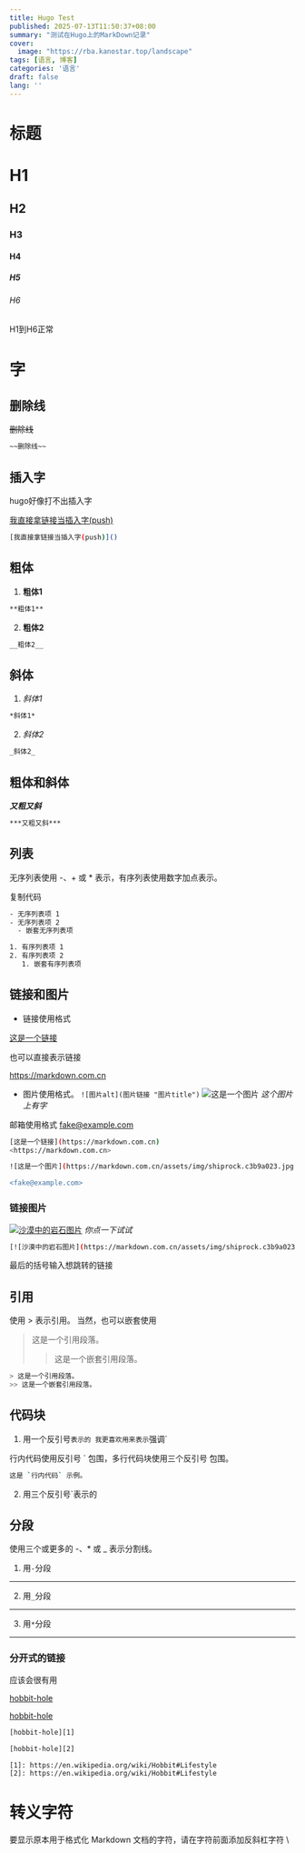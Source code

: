 ```yaml
---
title: Hugo Test
published: 2025-07-13T11:50:37+08:00
summary: "测试在Hugo上的MarkDown记录"
cover:
  image: "https://rba.kanostar.top/landscape"
tags: [语言, 博客]
categories: '语言'
draft: false 
lang: ''
---
```

# 标题
# H1
## H2
### H3
#### H4
##### H5
###### H6


H1到H6正常

# 字

## 删除线
~~删除线~~
``` bash
~~删除线~~
```

## 插入字

hugo好像打不出插入字

[我直接拿链接当插入字(push)]()

``` bash
[我直接拿链接当插入字(push)]()
```

## 粗体
1. **粗体1**
``` bash
**粗体1**
```
2. __粗体2__
``` bash
__粗体2__
```

## 斜体
1. *斜体1*
``` bash
*斜体1*
```
2. _斜体2_
``` bash
_斜体2_
```

## 粗体和斜体

***又粗又斜***

``` bash
***又粗又斜***
```

## 列表

无序列表使用 -、+ 或 * 表示，有序列表使用数字加点表示。

复制代码
``` bash
- 无序列表项 1
- 无序列表项 2
  - 嵌套无序列表项

1. 有序列表项 1
2. 有序列表项 2
   1. 嵌套有序列表项
```
## 链接和图片

* 链接使用格式

[这是一个链接](https://markdown.com.cn)

也可以直接表示链接

<https://markdown.com.cn>

* 图片使用格式。
`![图片alt](图片链接 "图片title")`
![这是一个图片](https://markdown.com.cn/assets/img/shiprock.c3b9a023.jpg "你儿豁")
*这个图片上有字*

邮箱使用格式
<fake@example.com>

``` bash
[这是一个链接](https://markdown.com.cn)
<https://markdown.com.cn>

![这是一个图片](https://markdown.com.cn/assets/img/shiprock.c3b9a023.jpg "图片title"")

<fake@example.com>
```

### 链接图片
[![沙漠中的岩石图片](https://markdown.com.cn/assets/img/shiprock.c3b9a023.jpg "点了就是刷新这个界面")]()
*你点一下试试*

``` bash
[![沙漠中的岩石图片](https://markdown.com.cn/assets/img/shiprock.c3b9a023.jpg "点了就是刷新这个界面")]()
```
最后的括号输入想跳转的链接

## 引用

使用 > 表示引用。
当然，也可以嵌套使用
> 这是一个引用段落。
>> 这是一个嵌套引用段落。
``` bash
> 这是一个引用段落。
>> 这是一个嵌套引用段落。
```

## 代码块
1. 用一个反引号`表示的
我更喜欢用来表示`强调`

行内代码使用反引号 ` 包围，多行代码块使用三个反引号 包围。

``` bash
这是 `行内代码` 示例。
```

2. 用三个反引号`表示的

## 分段
使用三个或更多的 -、* 或 _ 表示分割线。

1. 用`-`分段
---
2. 用`_`分段
___
3. 用`*`分段
***

### 分开式的链接

应该会很有用

[hobbit-hole][1]

[hobbit-hole][2]

[1]: https://en.wikipedia.org/wiki/Hobbit#Lifestyle
[2]: https://en.wikipedia.org/wiki/Hobbit#Lifestyle

``` bash
[hobbit-hole][1]

[hobbit-hole][2]

[1]: https://en.wikipedia.org/wiki/Hobbit#Lifestyle
[2]: https://en.wikipedia.org/wiki/Hobbit#Lifestyle
```

# 转义字符
要显示原本用于格式化 Markdown 文档的字符，请在字符前面添加反斜杠字符 \ 
